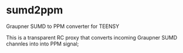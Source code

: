 # sumd2ppm
Graupner SUMD to PPM converter for TEENSY 

This is a transparent RC proxy that converts incoming Graupner SUMD channles into into PPM signal;



